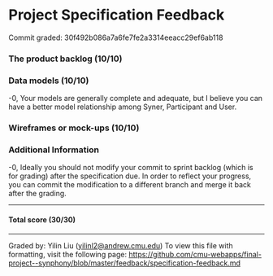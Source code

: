 # Project Specification Feedback

Commit graded: 30f492b086a7a6fe7fe2a3314eeacc29ef6ab118

### The product backlog (10/10)
### Data models (10/10)

-0, Your models are generally complete and adequate, but I believe you can have a better model relationship among Syner, Participant and User.

### Wireframes or mock-ups (10/10)
### Additional Information

-0, Ideally you should not modify your commit to sprint backlog (which is for grading) after the specification due. In order to reflect your progress, you can commit the modification to a different branch and merge it back after the grading.

---

#### Total score (30/30)

---

Graded by: Yilin Liu (yilinl2@andrew.cmu.edu)
To view this file with formatting, visit the following page: https://github.com/cmu-webapps/final-project--synphony/blob/master/feedback/specification-feedback.md
